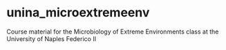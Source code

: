 # unina_microextremeenv
Course material for the Microbiology of Extreme Environments class at the University of Naples Federico II
